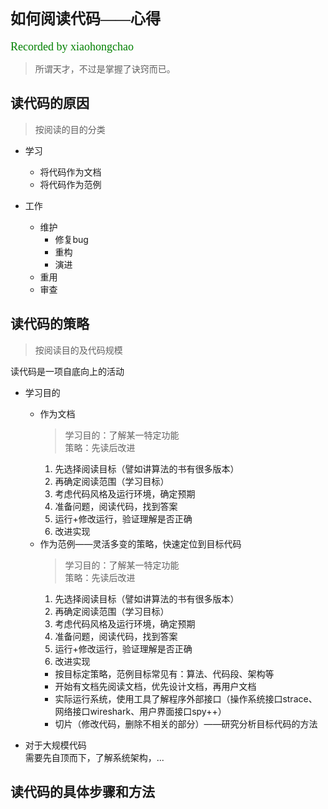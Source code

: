 # <font face="微软雅黑" size="5">如何阅读代码——心得</font>  
<font face="微软雅黑" color="green" size="4">Recorded by xiaohongchao</font>

>所谓天才，不过是掌握了诀窍而已。
  
## 读代码的原因
>按阅读的目的分类
 
* 学习  
  + 将代码作为文档
  + 将代码作为范例

* 工作
  + 维护
  	 - 修复bug
  	 - 重构
  	 - 演进
  + 重用
  + 审查 


## 读代码的策略  

>按阅读目的及代码规模

读代码是一项自底向上的活动

* 学习目的
  + 作为文档  
	>学习目的：了解某一特定功能    
	策略：先读后改进  
     1. 先选择阅读目标（譬如讲算法的书有很多版本）
     2. 再确定阅读范围（学习目标）
     3. 考虑代码风格及运行环境，确定预期
     4. 准备问题，阅读代码，找到答案
     5. 运行+修改运行，验证理解是否正确
     6. 改进实现
  + 作为范例——灵活多变的策略，快速定位到目标代码  
	>学习目的：了解某一特定功能    
	策略：先读后改进  
     1. 先选择阅读目标（譬如讲算法的书有很多版本）
     2. 再确定阅读范围（学习目标）
     3. 考虑代码风格及运行环境，确定预期
     4. 准备问题，阅读代码，找到答案
     5. 运行+修改运行，验证理解是否正确
     6. 改进实现
     - 按目标定策略，范例目标常见有：算法、代码段、架构等
     - 开始有文档先阅读文档，优先设计文档，再用户文档
     - 实际运行系统，使用工具了解程序外部接口（操作系统接口strace、网络接口wireshark、用户界面接口spy++）
     - 切片（修改代码，删除不相关的部分）——研究分析目标代码的方法

* 对于大规模代码  
需要先自顶而下，了解系统架构，...

## 读代码的具体步骤和方法  